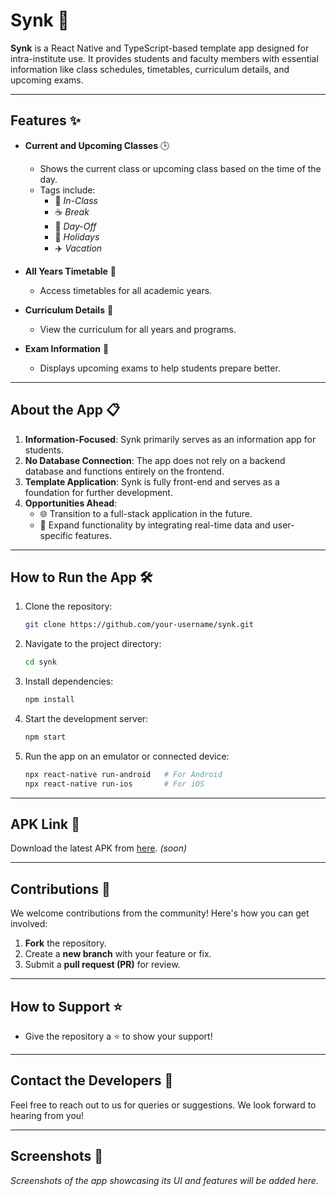 # Synk 🚀

**Synk** is a React Native and TypeScript-based template app designed for intra-institute use. It provides students and faculty members with essential information like class schedules, timetables, curriculum details, and upcoming exams.

---

## Features ✨

- **Current and Upcoming Classes** 🕒
  - Shows the current class or upcoming class based on the time of the day.
  - Tags include:
    - 🏫 *In-Class*
    - ☕ *Break*
    - 🌴 *Day-Off*
    - 🎉 *Holidays*
    - ✈️ *Vacation*

- **All Years Timetable** 📅
  - Access timetables for all academic years.

- **Curriculum Details** 📖
  - View the curriculum for all years and programs.

- **Exam Information** 📝
  - Displays upcoming exams to help students prepare better.

---

## About the App 📋

1. **Information-Focused**: Synk primarily serves as an information app for students.
2. **No Database Connection**: The app does not rely on a backend database and functions entirely on the frontend.
3. **Template Application**: Synk is fully front-end and serves as a foundation for further development.
4. **Opportunities Ahead**:
   - 🌐 Transition to a full-stack application in the future.
   - 🔧 Expand functionality by integrating real-time data and user-specific features.

---

## How to Run the App 🛠️

1. Clone the repository:
   ```bash
   git clone https://github.com/your-username/synk.git
   ```
2. Navigate to the project directory:
   ```bash
   cd synk
   ```
3. Install dependencies:
   ```bash
   npm install
   ```
4. Start the development server:
   ```bash
   npm start
   ```
5. Run the app on an emulator or connected device:
   ```bash
   npx react-native run-android   # For Android
   npx react-native run-ios       # For iOS
   ```

---

## APK Link 📲

Download the latest APK from [here](https://example.com/synk-apk). *(soon)*

---

## Contributions 🤝

We welcome contributions from the community! Here's how you can get involved:

1. **Fork** the repository.
2. Create a **new branch** with your feature or fix.
3. Submit a **pull request (PR)** for review.

---

## How to Support ⭐

- Give the repository a ⭐ to show your support!

---

## Contact the Developers 📧

Feel free to reach out to us for queries or suggestions. We look forward to hearing from you!

---

## Screenshots 📸

*Screenshots of the app showcasing its UI and features will be added here.*
